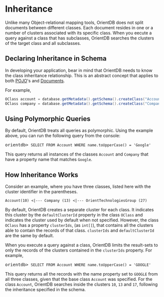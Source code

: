 # Inheritance

Unlike many Object-relational mapping tools, OrientDB does not split documents between different classes.  Each document resides in one or a number of clusters associated with its specific class.  When you eecute a query against a class that has subclasses, OrientDB searches the clusters of the target class and all subclasses.

## Declaring Inheritance in Schema

In developing your application, bear in mind that OrientDB needs to know the class inheritance relationship.  This is an abstract concept that applies to both  [POJO](Object-Database.md#inheritance)'s and  [Documents](Document-Database.md#inheritance).

For example,

```java
OClass account = database.getMetadata().getSchema().createClass("Account");
OClass company = database.getMetadata().getSchema().createClass("Company").setSuperClass(account);
```

## Using Polymorphic Queries

By default, OrientDB treats all queries as polymorphic.  Using the example above, you can run the following query from the console:

<pre>
orientdb> <code class="lang-sql userinput">SELECT FROM Account WHERE name.toUpperCase() = 'Google'</code>
</pre>

This query returns all instances of the classes `Account` and `Company` that have a property name that matches `Google`.

## How Inheritance Works

Consider an example, where you have three classes, listed here with the cluster identifier in the parentheses.

```
Account(10) <|--- Company (13) <|--- OrientTechnologiesGroup (27)
```

By default, OrientDB creates a separate cluster for each class.  It indicates this cluster by the `defaultClusterId` property in the class `OClass` and indicates the cluster used by default when not specified.  However, the class `OClass` has a property `clusterIds`, (as `int[]`), that contains all the clusters able to contain the records of that class.  `clusterIds` and `defaultClusterId` are the same by default.

When you execute a query against a class, OrientDB limits the result-sets to only the records of the clusters contained in the `clusterIds` property.  For example,


<pre>
orientdb> <code class="lang-sql userinput">SELECT FROM Account WHERE name.toUpperCase() = 'GOOGLE'</code>
</pre>

This query returns all the records with the name property set to `GOOGLE` from all three classes, given that the base class `Account` was specified.  For the class `Account`, OrientDB searches inside the clusters `10`, `13` and `17`, following the inheritance specified in the schema.
